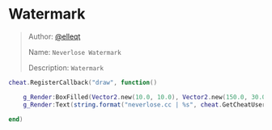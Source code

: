 # Watermark

> Author: [@elleqt](https://github.com/elleqt)  
>
> Name: `Neverlose Watermark`  
>
> Description: `Watermark`

```lua
cheat.RegisterCallback("draw", function()

    g_Render:BoxFilled(Vector2.new(10.0, 10.0), Vector2.new(150.0, 30.0), Color.new(0, 0, 0, 0.7))
    g_Render:Text(string.format("neverlose.cc | %s", cheat.GetCheatUserName()), Vector2.new(15.0, 10.0), Color.new(1.0, 1.0, 1.0, 1.0), 12)

end)
```
